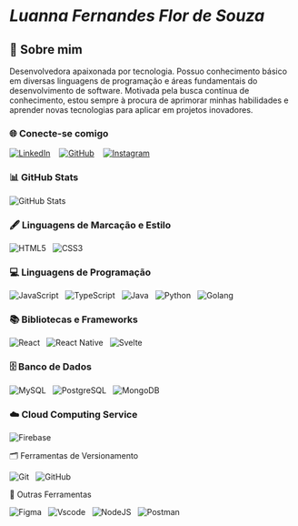 #  *Luanna Fernandes Flor de Souza* 

## 🦄 Sobre mim

Desenvolvedora apaixonada por tecnologia. Possuo conhecimento básico em diversas linguagens de programação e áreas fundamentais do desenvolvimento de software. Motivada pela busca contínua de conhecimento, estou sempre à procura de aprimorar minhas habilidades e aprender novas tecnologias para aplicar em projetos inovadores.


### 🌐 Conecte-se comigo

[![LinkedIn](https://img.shields.io/badge/LinkedIn-0077B5?style=for-the-badge&logo=linkedin&logo)](https://www.linkedin.com/in/luanna-fernandes-flor-de-souza/) &nbsp;&nbsp;
[![GitHub](https://img.shields.io/badge/GitHub-100000?style=for-the-badge&logo=github&logo)](https://github.com/Luanna88) &nbsp;&nbsp;
[![Instagram](https://img.shields.io/badge/-Instagram-%23E4405F?style=for-the-badge&logo=instagram&logoColor=white)](https://www.instagram.com/luanna_ffs/)


### 📊 GitHub Stats
![GitHub Stats](https://github-readme-stats.vercel.app/api?username=Luanna88&theme=transparent&bg_color=000&border_color=30A3DC&show_icons=true&icon_color=30A3DC&title_color=E94D5F&text_color=FFF)

### 🖋️ Linguagens de Marcação e Estilo

![HTML5](https://img.shields.io/badge/HTML5-E34F26?style=for-the-badge&logo=html5&logoColor=white)&nbsp;&nbsp;
![CSS3](https://img.shields.io/badge/CSS3-1572B6?style=for-the-badge&logo=css3&logoColor=white)

### 💻 Linguagens de Programação

![JavaScript](https://img.shields.io/badge/JavaScript-F7DF1E?style=for-the-badge&logo=javascript&logoColor=black)&nbsp;&nbsp;
![TypeScript](https://img.shields.io/badge/TypeScript-007ACC?style=for-the-badge&logo=typescript&logoColor=white)&nbsp;&nbsp;
![Java](https://img.shields.io/badge/java-%23ED8B00.svg?style=for-the-badge&logo=openjdk&logoColor=white)&nbsp;&nbsp;
![Python](https://img.shields.io/badge/python-3670A0?style=for-the-badge&logo=python&logoColor=ffdd54)&nbsp;&nbsp;
![Golang](https://img.shields.io/badge/Go-00ADD8?style=for-the-badge&logo=go&logoColor=white)&nbsp;&nbsp;

### 📚 Bibliotecas e Frameworks

![React](https://img.shields.io/badge/React-20232A?style=for-the-badge&logo=react&logoColor=61DAFB)&nbsp;&nbsp;
![React Native](https://img.shields.io/badge/React_Native-20232A?style=for-the-badge&logo=react&logoColor=61DAFB)&nbsp;&nbsp;
![Svelte](https://img.shields.io/badge/svelte-%23f1413d.svg?style=for-the-badge&logo=svelte&logoColor=white)&nbsp;&nbsp;

### 🗄️ Banco de Dados

![MySQL](https://img.shields.io/badge/MySQL-00000F?style=for-the-badge&logo=mysql&logoColor=white)&nbsp;&nbsp;
![PostgreSQL](https://img.shields.io/badge/PostgreSQL-000?style=for-the-badge&logo=postgresql)&nbsp;&nbsp;
![MongoDB](https://img.shields.io/badge/MongoDB-%234ea94b.svg?style=for-the-badge&logo=mongodb&logoColor=white)

### ☁️ Cloud Computing Service

![Firebase](https://img.shields.io/badge/MySQL-000?style=for-the-badge&logo=firebase&logoColor=ffca28)

🗂️ Ferramentas de Versionamento

![Git](https://img.shields.io/badge/GIT-E44C30?style=for-the-badge&logo=git&logoColor=white)&nbsp;&nbsp;
![GitHub](https://img.shields.io/badge/GitHub-100000?style=flat&logo=github&logoColor=white)

 🧰 Outras Ferramentas

![Figma](https://img.shields.io/badge/Figma-696969?style=for-the-badge&logo=figma&logoColor=figma)&nbsp;&nbsp;
![Vscode](https://img.shields.io/badge/Vscode-007ACC?style=for-the-badge&logo=visual-studio-code&logoColor=white)&nbsp;&nbsp;
![NodeJS](https://img.shields.io/badge/node.js-6DA55F?style=for-the-badge&logo=node.js&logoColor=white)&nbsp;&nbsp;
![Postman](https://img.shields.io/badge/Postman-FF6C37.svg?style=for-the-badge&logo=Postman&logoColor=white)


